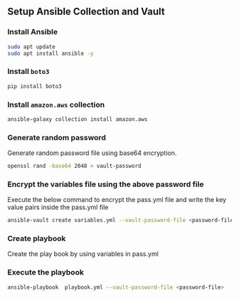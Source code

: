 ## Setup Ansible Collection and Vault

### Install Ansible

```sh
sudo apt update
sudo apt install ansible -y
```
### Install `boto3`

```sh
pip install boto3
```
### Install `amazon.aws` collection 

```sh
ansible-galaxy collection install amazon.aws
```
### Generate random password

Generate random password file using base64 encryption.

```sh
openssl rand -base64 2048 > vault-password
```

### Encrypt the variables file using the above password file

Execute the below command to encrypt the pass.yml file and write the key value pairs inside the pass.yml file

```sh
ansible-vault create variables.yml --vault-password-file <password-file>
```

### Create playbook

Create the play book by using variables in pass.yml

### Execute the playbook 

```sh
ansible-playbook  playbook.yml --vault-password-file <password-file>
```

